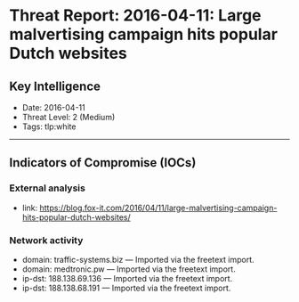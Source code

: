 # Threat Report: 2016-04-11: Large malvertising campaign hits popular Dutch websites


## Key Intelligence
* Date: 2016-04-11
* Threat Level: 2 (Medium)
* Tags: tlp:white

---

## Indicators of Compromise (IOCs)
### External analysis
* link: https://blog.fox-it.com/2016/04/11/large-malvertising-campaign-hits-popular-dutch-websites/

### Network activity
* domain: traffic-systems.biz — Imported via the freetext import.
* domain: medtronic.pw — Imported via the freetext import.
* ip-dst: 188.138.69.136 — Imported via the freetext import.
* ip-dst: 188.138.68.191 — Imported via the freetext import.
